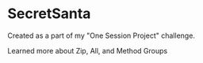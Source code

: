 # SecretSanta

Created as a part of my "One Session Project" challenge.

Learned more about Zip, All, and Method Groups